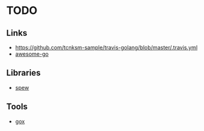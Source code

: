# TODO

## Links

* https://github.com/tcnksm-sample/travis-golang/blob/master/.travis.yml
* [awesome-go](https://github.com/avelino/awesome-go)

## Libraries

* [spew](https://github.com/davecgh/go-spew)

## Tools

* [gox](github.com/mitchellh/gox)
